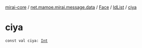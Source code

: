 [mirai-core](../../../index.md) / [net.mamoe.mirai.message.data](../../index.md) / [Face](../index.md) / [IdList](index.md) / [ciya](./ciya.md)

# ciya

`const val ciya: `[`Int`](https://kotlinlang.org/api/latest/jvm/stdlib/kotlin/-int/index.html)